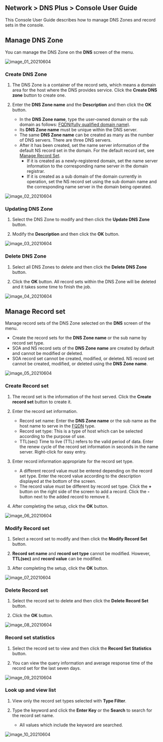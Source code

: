 ## Network > DNS Plus > Console User Guide

This Console User Guide describes how to manage DNS Zones and record sets in the console.

## Manage DNS Zone

You can manage the DNS Zone on the **DNS** screen of the menu.

![image_01_20210604](https://static.toastoven.net/prod_dnsplus/image_01_20210604.png)

### Create DNS Zone

1. The DNS Zone is a container of the record sets, which means a domain area for the host where the DNS provides service. Click the **Create DNS zone** button to create one.

2. Enter the **DNS Zone name** and the **Description** and then click the **OK** button.  

	- In the **DNS Zone name**, type the user-owned domain or the sub domain as follows: [FQDN(fully qualified domain name)](https://en.wikipedia.org/wiki/Fully_qualified_domain_name).
	- Its **DNS Zone name** must be unique within the DNS server.
	- The same **DNS Zone name** can be created as many as the number of DNS servers. There are three DNS servers.
	- After it has been created, set the name server information of the default NS record set in the domain. For the default record set, see [Manage Record Set](./console-guide/#manage-record-set).
		- If it is created as a newly-registered domain, set the name server information to the corresponding name server in the domain registrar.
		- If it is created as a sub domain of the domain currently in operation, set the NS record set using the sub domain name and the corresponding name server in the domain being operated.

![image_02_20210604](https://static.toastoven.net/prod_dnsplus/image_02_20210604.png)

### Updating DNS Zone

1. Select the DNS Zone to modify and then click the **Update DNS Zone** button.

2. Modify the **Description** and then click the **OK** button.

![image_03_20210604](https://static.toastoven.net/prod_dnsplus/image_03_20210604.png)

### Delete DNS Zone

1. Select all DNS Zones to delete and then click the **Delete DNS Zone** button.

2. Click the **OK** button. All record sets within the DNS Zone will be deleted and it takes some time to finish the job.

![image_04_20210604](https://static.toastoven.net/prod_dnsplus/image_04_20210604.png)


## Manage Record set

Manage record sets of the DNS Zone selected on the **DNS** screen of the menu.

- Create the record sets for the **DNS Zone name** or the sub name by record set type.
- SOA and NS record sets of the **DNS Zone name** are created by default and cannot be modified or deleted.
- SOA record set cannot be created, modified, or deleted. NS record set cannot be created, modified, or deleted using the **DNS Zone name**.

![image_05_20210604](https://static.toastoven.net/prod_dnsplus/image_05_20210604.png)

### Create Record set

1. The record set is the information of the host served. Click the **Create record set** button to create it.

2. Enter the record set information.

	- Record set name: Enter the **DNS Zone name** or the sub name as the host name to serve in the [FQDN](https://en.wikipedia.org/wiki/Fully_qualified_domain_name) type.
	- Record set type: This is a type of host which can be selected according to the purpose of use.
	- TTL(sec) Time to live (TTL) refers to the valid period of data. Enter the renew cycle of the record set information in seconds in the name server. Right-click for easy entry.

3. Enter record information appropriate for the record set type.

	- A different record value must be entered depending on the record set type. Enter the record value according to the description displayed at the bottom of the screen.
	- The record value must be different by record set type. Click the **+** button on the right side of the screen to add a record. Click the **-** button next to the added record to remove it.

4. After completing the setup, click the **OK** button.

![image_06_20210604](https://static.toastoven.net/prod_dnsplus/image_06_20210604.png)

### Modify Record set

1. Select a record set to modify and then click the **Modify Record Set** button.

2. **Record set name** and **record set type** cannot be modified. However, **TTL(sec)** and **record value** can be modified.

3. After completing the setup, click the **OK** button.

![image_07_20210604](https://static.toastoven.net/prod_dnsplus/image_07_20210604.png)

### Delete Record set

1. Select the record set to delete and then click the **Delete Record Set** button.

2. Click the **OK** button.

![image_08_20210604](https://static.toastoven.net/prod_dnsplus/image_08_20210604.png)

### Record set statistics

1. Select the record set to view and then click the **Record Set Statistics** button.

2. You can view the query information and average response time of the record set for the last seven days.

![image_09_20210604](https://static.toastoven.net/prod_dnsplus/image_09_20210604.png)

### Look up and view list

1. View only the record set types selected with **Type Filter**.

2. Type the keyword and click the **Enter Key** or the **Search** to search for the record set name.  

	- All values which include the keyword are searched.

![image_10_20210604](https://static.toastoven.net/prod_dnsplus/image_10_20210604.png)